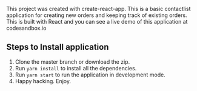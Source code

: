This project was created with create-react-app. This is a basic contactlist application for creating new orders and keeping track of existing orders. This is built with React and you can see a live demo of this application at codesandbox.io

## Steps to Install application

1. Clone the master branch or download the zip.
2. Run `yarn install` to install all the dependencies.
3. Run `yarn start` to run the application in development mode.
4. Happy hacking. Enjoy.
